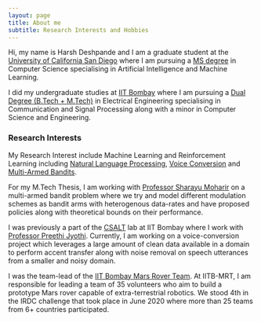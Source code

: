 ```yaml
---
layout: page
title: About me
subtitle: Research Interests and Hobbies
---
```


Hi, my name is Harsh Deshpande and I am a graduate student at the [University of California San Diego](https://ucsd.edu/) where I am pursuing a [MS degree](https://cse.ucsd.edu/graduate/degree-programs/ms-program) in Computer Science specialising in Artificial Intelligence and Machine Learning.

I did my undergraduate studies at [IIT Bombay](http://www.iitb.ac.in/) where I am pursuing a [Dual Degree (B.Tech + M.Tech)](http://www.iitb.ac.in/newacadhome/dualdegree.jsp) in Electrical Engineering specialising in Communication and Signal Processing along with a minor in Computer Science and Engineering.


### Research Interests

My Research Interest include Machine Learning and Reinforcement Learning including [Natural Language Processing](https://en.wikipedia.org/wiki/Natural_language_processing), [Voice Conversion](https://paperswithcode.com/task/voice-conversion) and [Multi-Armed Bandits](https://en.wikipedia.org/wiki/Multi-armed_bandit).

For my M.Tech Thesis, I am working with [Professor Sharayu Moharir](https://sites.google.com/site/sharayumoharir/) on a multi-armed bandit problem where we try and model different modulation schemes as bandit arms with heterogenous data-rates and have proposed policies along with theoretical bounds on their performance.

I was previously a part of the [CSALT](https://www.cse.iitb.ac.in/~pjyothi/csalt/) lab at IIT Bombay where I work with [Professor Preethi Jyothi](https://www.cse.iitb.ac.in/~pjyothi/). Currently, I am working on a voice-conversion project which leverages a large amount of clean data available in a domain to perform accent transfer along with noise removal on speech utterances from a smaller and noisy domain.

I was the team-lead of the [IIT Bombay Mars Rover Team](https://iitbmartian.github.io/). At IITB-MRT, I am responsible for leading a team of 35 volunteers who aim to build a prototype Mars rover capable of extra-terrestrial robotics. We stood 4th in the IRDC challenge that took place in June 2020 where more than 25 teams from 6+ countries participated.
